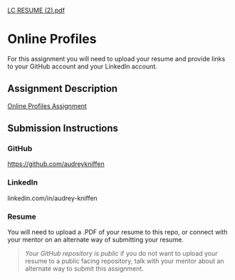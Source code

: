 [LC RESUME (2).pdf](https://github.com/audreykniffen/liftoff-assignments/files/6125339/LC.RESUME.2.pdf)

# Online Profiles
For this assignment you will need to upload your resume and provide links to your GitHub account and your LinkedIn account.

## Assignment Description
[Online Profiles Assignment](https://education.launchcode.org/liftoff/modules/assignments/online-profiles)

## Submission Instructions
 
### GitHub
https://github.com/audreykniffen
 
### LinkedIn
linkedin.com/in/audrey-kniffen

### Resume
You will need to upload a .PDF of your resume to this repo, or connect with your mentor on an alternate way of submitting your resume.

> *Your GitHub repository is public* if you do not want to upload your resume to a public facing repository, talk with your mentor about an alternate way to submit this assignment.
